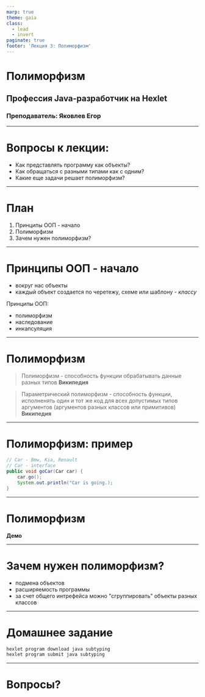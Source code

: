 ```yaml
---
marp: true
theme: gaia
class:
  - lead
  - invert
paginate: true
footer: 'Лекция 3: Полиморфизм'
---
```


# Полиморфизм
## Профессия Java-разработчик на Hexlet
### Преподаватель: Яковлев Егор
<!-- _color: white -->
<!-- _color: white -->

---

# Вопросы к лекции:

* Как представлять программу как объекты?
* Как обращаться с разными типами как с одним?
* Какие еще задачи решает полиморфизм?

---

# План

1. Принципы ООП - начало
2. Полиморфизм
3. Зачем нужен полиморфизм?

---

# Принципы ООП - начало

* вокруг нас объекты
* каждый объект создается по черетежу, схеме или шаблону - *классу*

Принципы ООП:

* полиморфизм
* наследование
* инкапсуляция

---

# Полиморфизм

> Полиморфизм - способность функции обрабатывать данные разных типов
**Википедия**

> Параметрический полиморфизм - способность функции, исполненять один и тот же код для всех допустимых типов аргументов (аргументов разных классов или примитивов)
**Википедия**

---

# Полиморфизм: пример

```java
// Car - Bmw, Kia, Renault
// Car - interface
public void goCar(Car car) {
    car.go();
    System.out.println("Car is going.);
}
```

---

# Полиморфизм

**Демо**

---

# Зачем нужен полиморфизм?

* подмена объектов
* расширяемость программы
* за счет общего интрефейса можно "сгруппировать" объекты разных классов

---

# Домашнее задание

```bash
hexlet program download java subtyping
hexlet program submit java subtyping
```

---

# Вопросы?